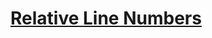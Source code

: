 # [Relative Line Numbers](https://marketplace.visualstudio.com/items?itemName=extr0py.vscode-relative-line-numbers)